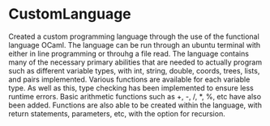 # CustomLanguage

Created a custom programming language through the use of the functional language OCaml.
The language can be run through an ubuntu terminal with either in line programming or throuhg a file read.
The language contains many of the necessary primary abilities that are needed to actually program such as different variable types, with int, string, double, coords, trees, lists, and pairs implemented. 
Various functions are available for each variable type. 
As well as this, type checking has been implemented to ensure less runtime errors. 
Basic arithmetic functions such as +, -, /, *, %, etc have also been added.
Functions are also able to be created within the language, with return statements, parameters, etc, with the option for recursion.
